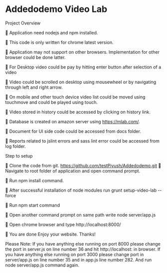 # Addedodemo Video Lab

Project Overview

	Application need nodejs and npm installed.

	This code is only written for chrome latest version.

	Application may not support on other browsers. Implementation for other browser could be done latter.

	For Desktop video could be pay by hitting enter button after selection of a video

	Video could be scrolled on desktop using mousewheel or by navigating through left and right arrow.

	On mobile and other touch device video list could be moved using touchmove and could be played using touch.

	Video stored in history could be accessed by clicking on history link.

	Database is created on amazon server using https://mlab.com/.

	Document for UI side code could be accessed from docs folder.

	Reports related to jslint errors and sass lint error could be accessed from log folder.


Step to setup  

	Clone the code from git. https://github.com/testPiyush/Addedodemo.git
	Navigate to root folder of application and open command prompt.

	Run npm install command.

	After successful installation of node modules run                       grunt setup-video-lab --force

	Run npm start command 

	Open another command prompt on same path write                 node server/app.js 

	Open chrome browser and type http://localhost:8000/

	You are done Enjoy your website. Thanks!


Please Note:
If you have anything else running on port 8000 please change the port in server.js on line number 36 and hit http://localhost:<new port> in browser.
If you have anything else running on port 3000 please change port in server/app.js on line number 35 and in app.js line number 282. And run node server/app.js command again.

